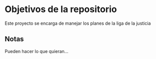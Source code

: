 # Objetivos de la repositorio

Este proyecto se encarga de manejar los planes de la liga de la justicia

## Notas
Pueden hacer lo que quieran...
